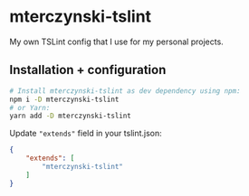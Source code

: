 # mterczynski-tslint

My own TSLint config that I use for my personal projects.

## Installation + configuration

```bash
# Install mterczynski-tslint as dev dependency using npm:
npm i -D mterczynski-tslint
# or Yarn:
yarn add -D mterczynski-tslint
```

Update `"extends"` field in your tslint.json:

```json
{
    "extends": [
        "mterczynski-tslint"
    ]
}
```
